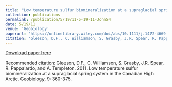```yaml
---
title: "Low temperature sulfur biomineralization at a supraglacial spring system in the Canadian High Arctic"
collection: publications
permalink: /publication/5/19/11-5-19-11-John54
date: 5/19/11
venue: 'Geobiology'
paperurl: 'https://onlinelibrary.wiley.com/doi/abs/10.1111/j.1472-4669.2011.00283.x'
citation: 'Gleeson, D.F., C. Williamson, S. Grasby, J.R. Spear, R. Pappalardo, and A. Templeton.  2011.  Low temperature sulfur biomineralization at a supraglacial spring system in the Canadian High Arctic.  Geobiology, 9: 360-375.'
---
```


<a href='https://onlinelibrary.wiley.com/doi/abs/10.1111/j.1472-4669.2011.00283.x'>Download paper here</a>

Recommended citation: Gleeson, D.F., C. Williamson, S. Grasby, J.R. Spear, R. Pappalardo, and A. Templeton.  2011.  Low temperature sulfur biomineralization at a supraglacial spring system in the Canadian High Arctic.  Geobiology, 9: 360-375.